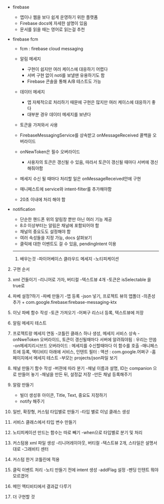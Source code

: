  - firebase
   - 앱이나 웹을 보다 쉽게 운영하기 위한 플랫폼
   - Firebase docs에 자세한 설명이 있음
   - 문서를 읽을 때는 영어로 읽는걸 추천
   
 - firebase fcm
   - fcm : firebase cloud messaging

   - 알림 메세지
     - 구현이 쉽지만 여러 케이스에 대응하기 어렵다
     - 서버 구현 없이 noti를 보낼땐 유용하기도 함
     - Firebase 콘솔을 통해 A/B 테스트도 가능 
   
   - 데이터 메세지
     - 앱 자체적으로 처리하기 때문에 구현은 많지만 여러 케이스에 대응하기 좋다
     - 대부분 경우 데이터 메세지를 보낸다

   - 토큰을 가져와서 사용

   - FirebaseMessagingService를 상속받고 onMessageReceived 콜백을 오버라이드
   - onNewToken은 필수 오버라이드
     - 사용자의 토큰은 갱신될 수 있음, 따라서 토큰이 갱신될 때마다 서버에 갱신해줘야함
   - 메세지 수신 될 때마다 처리할 일은 onMessageReceived안에 구현

   - 매니페스트에 service와 intent-filter를  추가해야함
   
   - 20초 이내에 처리 해야 함 

 - notification
   - 단순한 핸드폰 위의 알림창 뿐만 아닌 여러 기능 제공
   - 8.0 이상부터는 알림은 채널에 포함되어야 함
   - 채널의 중요도도 설정해야 함
   - 여러 속성들을 지정 가능, docs 살펴보기
   - 클릭에 대한 이벤트도 걸 수 있음, pendingIntent 이용
   
   
   ---
   1. 배우는것
-파이어베이스 클라우드 메세지
-노티피케이션

2. 구현 순서

1. xml 건들이기
	-리니어로 가자, 버티컬
	-텍스트뷰 4개
	-토큰은 isSelectable 을 true로

2. 파베 설정?하기
	-파베 만들기
	-앱 등록
	-json 넣기, 프로젝트 뷰의 앱폴더
	-의존성 추가 + com.google.firebase:firebase-messaging-ktx

3. 이닛 파베 함수 작성
	-토큰 가져오기
	-어쩌구 리스너  등록, 텍스트뷰에 저장

4. 알림 메세지 테스트

5. 프로젝트랑 메세지 연동
	-코틀린 클래스 하나 생성, 메세지 서비스 상속
	-onNweToken 오버라이드, 토큰이 갱신될때마다 서버에 알려줘야됨 : 우리는 안씀
	-on메세지리시브드 오버라이드 : 메세지를 수신할때마다 이 함수를 호출
	-매니페스트에 등록, 액티비티 아래에 서비스, 인텐트 필터 : 액션 : com.google.어쩌구 
	-홈페이지에서 메세지 테스트
	-부모는  projects/json파일 보기

6. 채널 만들기 함수 작성
	-버젼에 따라 분기
	-채널 이름과 설명, ID는 companion 으로 만들어 놓기
	-채널을 만든 뒤, 설정값 저장
	-만든 채널 등록해주기

7. 알람 만들기
	- 빌더 생성후 아이콘, Title, Text, 중요도 지정하기
	- notify 해주기

8. 일반, 확장형, 커스텀 타입별로 만들기
	-타입 별로 이넘 클래스 생성

9. 서비스 클래스에서 타입 변수 만들기

10. 노티피케이션 만드는 함수는 따로 빼기
	-when으로 타입별로 분기 및 처리

11. 커스텀용 xml 파일 생성
	-리니어레이아웃, 버티컬
	-텍스트뷰 2개, 스타일은 설명서 대로
	-그래비티 센터

12. 커스텀 한거 코틀린에 적용

13. 클릭 이벤트 처리
	-노티 만들기 전에 intent 생성
	-addFlag 설정
	-펜딩 인텐트 뭐야 모르겠어

14. 메인 엑티비티에서 결과값 다루기

3. 더 구현할 것
